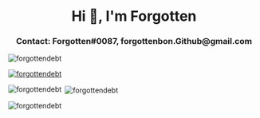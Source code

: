 <h1 align="center">Hi 👋, I'm Forgotten</h1>
<h3 align="center">Contact: Forgotten#0087, forgottenbon.Github@gmail.com</h3>

<p align="left"> <img src="https://komarev.com/ghpvc/?username=forgottendebt&label=Profile%20views&color=0e75b6&style=flat" alt="forgottendebt" /> </p>

<p align="left"> <a href="https://github.com/ryo-ma/github-profile-trophy"><img src="https://github-profile-trophy.vercel.app/?username=forgottendebt" alt="forgottendebt" /></a> </p>

<p><img align="left" src="https://github-readme-stats.vercel.app/api/top-langs?username=forgottendebt&show_icons=true&locale=en&layout=compact" alt="forgottendebt" /></p>

<p>&nbsp;<img align="center" src="https://github-readme-stats.vercel.app/api?username=forgottendebt&show_icons=true&locale=en" alt="forgottendebt" /></p>

<p><img align="center" src="https://github-readme-streak-stats.herokuapp.com/?user=forgottendebt&" alt="forgottendebt" /></p>
